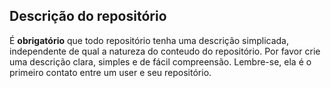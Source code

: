 ## Descrição do repositório

É **obrigatório** que todo repositório tenha uma descrição simplicada, independente de qual a natureza do conteudo do repositório.
Por favor crie uma descrição clara, simples e de fácil compreensão. Lembre-se, ela é o primeiro contato entre um user e seu repositório.
